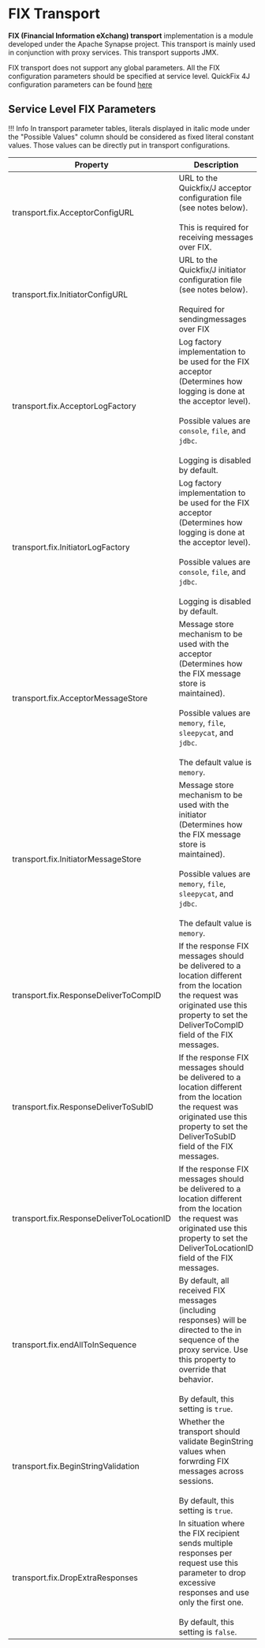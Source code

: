 # FIX Transport

**FIX (Financial Information eXchang) transport** implementation is a
module developed under the Apache Synapse project. This transport is
mainly used in conjunction with proxy services. This transport supports JMX.

FIX transport does not support any global parameters. All the FIX
configuration parameters should be specified at service level. QuickFix 4J configuration parameters can be found
[here](http://www.quickfixengine.org/quickfix/doc/html/configuration.html)

## Service Level FIX Parameters

!!! Info
	In transport parameter tables, literals displayed in italic mode under the "Possible Values" column should be considered as fixed literal constant values. Those values can be directly put in transport configurations.

<table>
   <thead>
      <tr>
         <th>
          Property
         </th>
         <th>
           Description
         </th>
      </tr>
   </thead>
   <tbody>
      <tr>
         <td>
			transport.fix.AcceptorConfigURL
         </td>
         <td>
            URL to the Quickfix/J acceptor configuration file (see notes below).</br></br> This is required for receiving messages over FIX.
         </td>
      </tr>
      <tr>
         <td>
            transport.fix.InitiatorConfigURL
         </td>
         <td>
            URL to the Quickfix/J initiator configuration file (see notes below).</br></br>
            Required for sendingmessages over FIX
         </td>
      </tr>
      <tr>
         <td>
            transport.fix.AcceptorLogFactory
         </td>
         <td>
            Log factory implementation to be used for the FIX acceptor (Determines how logging is done at the acceptor level).</br></br>
            Possible values are <code>console</code>, <code>file</code>, and <code>jdbc</code>.</br></br>
            Logging is disabled by default.
         </td>
      </tr>
      <tr>
         <td>
            transport.fix.InitiatorLogFactory
         </td>
         <td>
            Log factory implementation to be used for the FIX acceptor (Determines how logging is done at the acceptor level).</br></br>
            Possible values are <code>console</code>, <code>file</code>, and <code>jdbc</code>.</br></br>
            Logging is disabled by default.
         </td>
      </tr>
      <tr>
         <td>
            transport.fix.AcceptorMessageStore
         </td>
         <td>
            Message store mechanism to be used with the acceptor (Determines how the FIX message store is maintained).</br></br>
            Possible values are <code>memory</code>, <code>file</code>, <code>sleepycat</code>, and <code>jdbc</code>.</br></br>
            The default value is <code>memory</code>.
         </td>
      </tr>
      <tr>
         <td>
            transport.fix.InitiatorMessageStore
         </td>
         <td>
            Message store mechanism to be used with the initiator (Determines how the FIX message store is maintained).</br></br>
            Possible values are <code>memory</code>, <code>file</code>, <code>sleepycat</code>, and <code>jdbc</code>.</br></br>
            The default value is <code>memory</code>.
         </td>
      </tr>
      <tr>
         <td>
            transport.fix.ResponseDeliverToCompID
         </td>
         <td>
            If the response FIX messages should be delivered to a location different from the location the request was originated use this property to set the DeliverToCompID field of the FIX messages.
         </td>
      </tr>
      <tr>
         <td>
            transport.fix.ResponseDeliverToSubID
         </td>
         <td>
            If the response FIX messages should be delivered to a location different from the location the request was  originated use this property to set the DeliverToSubID field of the FIX messages.
         </td>
      </tr>
      <tr>
         <td>
            transport.fix.ResponseDeliverToLocationID
         </td>
         <td>
            If the response FIX messages should be delivered to a location different from the location the request was originated use this property to set the DeliverToLocationID field of the FIX messages.
         </td>
      </tr>
      <tr>
         <td>
            transport.fix.endAllToInSequence
         </td>
         <td>
            By default, all received FIX messages (including responses) will be directed to the in sequence of the proxy service. Use this property to override that behavior.<br/><br/>
            By default, this setting is <code>true</code>.
         </td>
      </tr>
      <tr>
         <td>
            transport.fix.BeginStringValidation
         </td>
         <td>
            Whether the transport should validate BeginString values when forwrding FIX messages across sessions.<br/><br/>
            By default, this setting is <code>true</code>.
         </td>
      </tr>
      <tr>
         <td>
            transport.fix.DropExtraResponses
         </td>
         <td>
            In situation where the FIX recipient sends multiple responses per request use this parameter to drop excessive responses and use only the first one.<br/><br/>
            By default, this setting is <code>false</code>.
         </td>
      </tr>
   </tbody>
</table>